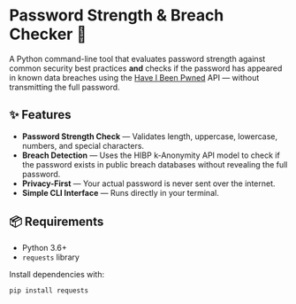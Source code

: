 # Password Strength & Breach Checker 🔐

A Python command-line tool that evaluates password strength against common security best practices **and** checks if the password has appeared in known data breaches using the [Have I Been Pwned](https://haveibeenpwned.com/API/v3) API — without transmitting the full password.

## ✨ Features
- **Password Strength Check** — Validates length, uppercase, lowercase, numbers, and special characters.
- **Breach Detection** — Uses the HIBP k-Anonymity API model to check if the password exists in public breach databases without revealing the full password.
- **Privacy-First** — Your actual password is never sent over the internet.
- **Simple CLI Interface** — Runs directly in your terminal.

## 📦 Requirements
- Python 3.6+
- `requests` library

Install dependencies with:
```bash
pip install requests
